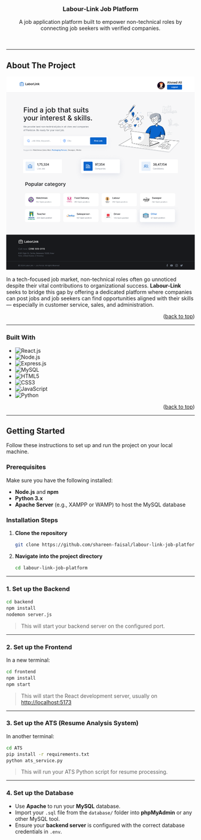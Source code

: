 
<a id="readme-top"></a>

<div align="center">

  <h3 align="center">Labour-Link Job Platform</h3>

  <p align="center">
    A job application platform built to empower non-technical roles by connecting job seekers with verified companies.
    <br />
    <br />
    <br />
  </p>
</div>

---

## About The Project

[![Product Screenshot][product-screenshot]](https://github.com/shareen-faisal/labour-link-job-platform)

[product-screenshot]: screenshots/about.png


In a tech-focused job market, non-technical roles often go unnoticed despite their vital contributions to organizational success. **Labour-Link** seeks to bridge this gap by offering a dedicated platform where companies can post jobs and job seekers can find opportunities aligned with their skills — especially in customer service, sales, and administration.

<p align="right">(<a href="#readme-top">back to top</a>)</p>

---

### Built With

- ![React.js](https://img.shields.io/badge/React-20232a?style=for-the-badge&logo=react&logoColor=61dafb)
- ![Node.js](https://img.shields.io/badge/Node.js-339933?style=for-the-badge&logo=nodedotjs&logoColor=white)
- ![Express.js](https://img.shields.io/badge/Express.js-000000?style=for-the-badge&logo=express&logoColor=white)
- ![MySQL](https://img.shields.io/badge/MySQL-005C84?style=for-the-badge&logo=mysql&logoColor=white)
- ![HTML5](https://img.shields.io/badge/HTML5-E34F26?style=for-the-badge&logo=html5&logoColor=white)
- ![CSS3](https://img.shields.io/badge/CSS3-1572B6?style=for-the-badge&logo=css3&logoColor=white)
- ![JavaScript](https://img.shields.io/badge/JavaScript-F7DF1E?style=for-the-badge&logo=javascript&logoColor=black)
- ![Python](https://img.shields.io/badge/Python-3776AB?style=for-the-badge&logo=python&logoColor=white)


<p align="right">(<a href="#readme-top">back to top</a>)</p>

---

## Getting Started

Follow these instructions to set up and run the project on your local machine.

### Prerequisites

Make sure you have the following installed:

- **Node.js** and **npm**
- **Python 3.x**
- **Apache Server** (e.g., XAMPP or WAMP) to host the MySQL database

### Installation Steps

1. **Clone the repository**
   ```bash
   git clone https://github.com/shareen-faisal/labour-link-job-platform.git
   ```

2. **Navigate into the project directory**
   ```bash
   cd labour-link-job-platform
   ```

---

### 1. Set up the Backend

```bash
cd backend
npm install
nodemon server.js
```

> This will start your backend server on the configured port.

---

### 2. Set up the Frontend

In a new terminal:

```bash
cd frontend
npm install
npm start
```

> This will start the React development server, usually on [http://localhost:5173](http://localhost:5173)

---

### 3. Set up the ATS (Resume Analysis System)

In another terminal:

```bash
cd ATS
pip install -r requirements.txt
python ats_service.py
```

> This will run your ATS Python script for resume processing.

---

### 4. Set up the Database

- Use **Apache** to run your **MySQL** database.
- Import your `.sql` file from the `database/` folder into **phpMyAdmin** or any other MySQL tool.
- Ensure your **backend server** is configured with the correct database credentials in `.env`.


